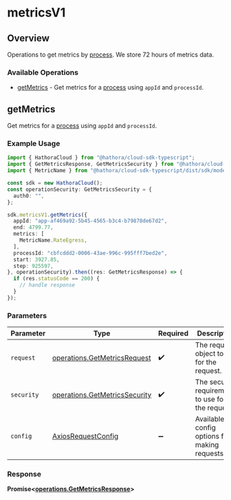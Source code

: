 # metricsV1

## Overview

Operations to get metrics by [process](https://hathora.dev/docs/concepts/hathora-entities#process). We store 72 hours of metrics data.

### Available Operations

* [getMetrics](#getmetrics) - Get metrics for a [process](https://hathora.dev/docs/concepts/hathora-entities#process) using `appId` and `processId`.

## getMetrics

Get metrics for a [process](https://hathora.dev/docs/concepts/hathora-entities#process) using `appId` and `processId`.

### Example Usage

```typescript
import { HathoraCloud } from "@hathora/cloud-sdk-typescript";
import { GetMetricsResponse, GetMetricsSecurity } from "@hathora/cloud-sdk-typescript/dist/sdk/models/operations";
import { MetricName } from "@hathora/cloud-sdk-typescript/dist/sdk/models/shared";

const sdk = new HathoraCloud();
const operationSecurity: GetMetricsSecurity = {
  auth0: "",
};

sdk.metricsV1.getMetrics({
  appId: "app-af469a92-5b45-4565-b3c4-b79878de67d2",
  end: 4799.77,
  metrics: [
    MetricName.RateEgress,
  ],
  processId: "cbfcddd2-0006-43ae-996c-995fff7bed2e",
  start: 3927.85,
  step: 925597,
}, operationSecurity).then((res: GetMetricsResponse) => {
  if (res.statusCode == 200) {
    // handle response
  }
});
```

### Parameters

| Parameter                                                                      | Type                                                                           | Required                                                                       | Description                                                                    |
| ------------------------------------------------------------------------------ | ------------------------------------------------------------------------------ | ------------------------------------------------------------------------------ | ------------------------------------------------------------------------------ |
| `request`                                                                      | [operations.GetMetricsRequest](../../models/operations/getmetricsrequest.md)   | :heavy_check_mark:                                                             | The request object to use for the request.                                     |
| `security`                                                                     | [operations.GetMetricsSecurity](../../models/operations/getmetricssecurity.md) | :heavy_check_mark:                                                             | The security requirements to use for the request.                              |
| `config`                                                                       | [AxiosRequestConfig](https://axios-http.com/docs/req_config)                   | :heavy_minus_sign:                                                             | Available config options for making requests.                                  |


### Response

**Promise<[operations.GetMetricsResponse](../../models/operations/getmetricsresponse.md)>**

